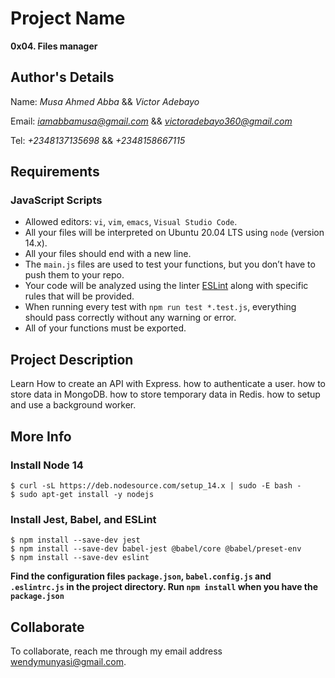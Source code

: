 # Project Name
**0x04. Files manager**

## Author's Details
Name: *Musa Ahmed Abba* && *Victor Adebayo*

Email: *iamabbamusa@gmail.com* && *victoradebayo360@gmail.com*

Tel: *+2348137135698* && *+2348158667115*

##  Requirements

### JavaScript Scripts
*   Allowed editors: `vi`, `vim`, `emacs`, `Visual Studio Code`.
*   All your files will be interpreted on Ubuntu 20.04 LTS using `node` (version 14.x).
*   All your files should end with a new line.
*   The `main.js` files are used to test your functions, but you don’t have to push them to your repo.
*   Your code will be analyzed using the linter [ESLint](https://eslint.org/) along with specific rules that will be provided.
*   When running every test with `npm run test *.test.js`, everything should pass correctly without any warning or error.
*   All of your functions must be exported.

## Project Description
Learn How to create an API with Express.
how to authenticate a user.
how to store data in MongoDB.
how to store temporary data in Redis.
how to setup and use a background worker.

## More Info
### Install Node 14
```
$ curl -sL https://deb.nodesource.com/setup_14.x | sudo -E bash -
$ sudo apt-get install -y nodejs
```

### Install Jest, Babel, and ESLint
```
$ npm install --save-dev jest
$ npm install --save-dev babel-jest @babel/core @babel/preset-env
$ npm install --save-dev eslint
```

**Find the configuration files `package.json`, `babel.config.js` and `.eslintrc.js` in the project directory. Run `npm install` when you have the `package.json`**


## Collaborate

To collaborate, reach me through my email address wendymunyasi@gmail.com.
